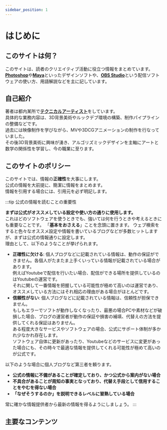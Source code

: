 ```yaml
---
sidebar_position: 1
---
```


# はじめに

## このサイトは何？

このサイトは、読者のクリエイティブ活動に役立つ情報をまとめています。  
[**Photoshop**](https://www.adobe.com/jp/products/photoshop.html)や[**Maya**](https://www.autodesk.com/jp/products/maya/overview?term=1-YEAR&tab=subscription)といったデザインソフトや、[**OBS Studio**](https://obsproject.com/ja)という配信ソフトウェアの使い方、用語解説などを主に記しています。

## 自己紹介

著者は都内某所で[**テクニカルアーティスト**](https://magazine.cygames.co.jp/archives/12870)をしています。  
具体的な業務内容は、3D背景美術やルックデブ環境の構築、制作パイプラインの整備などです。  
過去には映像制作を学びながら、MVや3DCGアニメーションの制作を行なっていました。  
その後3D背景美術に興味が湧き、アルゴリズミックデザインを主軸にアートと数学の関係性を学習し、今の職業に至ります。  

## このサイトのポリシー
このサイトでは、情報の**正確性**を大事にします。  
公式の情報を大前提に、簡潔に情報をまとめます。  
情報を引用する場合には、引用元を必ず明記します。  

:::tip 公式の情報を読むことの重要性

**まずは公式がオススメしている設定や使い方の通りに使用します。**  
これはどのソフトウェアを使うときでも、強いては何を行うときや考えるときにも重要なことです。
「**基本をおさえる**」ことを念頭に置きます。
ウェブ検索をすると色々なオススメ設定や情報を書いているブログなどが多数ヒットしますが、まずは公式の情報通りに設定します。  
理由として、以下のようなことが挙げられます。

- **正確性に欠ける**: 個人ブログなどに記載されている情報は、動作の保証ができません。各個人がたまたま上手くいっている情報が記載されている場合があります。  
例えばYoutubeで配信を行いたい場合、配信ができる場所を提供しているのはYoutubeの運営です。  
それに関して一番情報を把握している可能性が極めて高いのは運営であり、オススメしている方法にはそれ相応の理由がある場合がほとんどです。  
- **信頼性がない**: 個人ブログなどに記載されている情報は、信頼性が担保できません。  
もしもエラーでソフトが動作しなくなったり、最悪の場合PCや素材などが破損した場合、ブログの運営者が動作の保証や損害の補填、代替えの方法を提供してくれる保証はありません。  
ある程度大きなサービスやソフトウェアの場合、公式にサポート体制が多かれ少なかれ存在します。  
ソフトウェア自体に更新があったり、Youtubeなどのサービスに変更があった場合にも、その時々で最適な情報を提供してくれる可能性が極めて高いのが公式です。  

以下のような場合に個人ブログなど第三者を頼ります。

- **公式の情報に不備があることが確定しており、かつ公式から案内がない場合**
- **不具合があることが周知の事実となっており、代替え手段として信用することをやむを得ない場合**
- **「なぜそうするのか」を説明できるレベルに習熟している場合**

常に確かな情報提供者から最新の情報を得るようにしましょう。
:::

## 主要なコンテンツ



